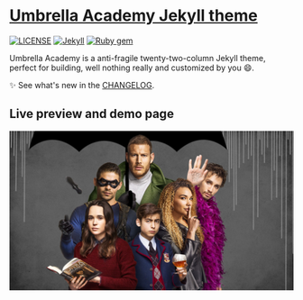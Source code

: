 # [Umbrella Academy Jekyll theme](https://www.netflix.com/title/80186863)

[![LICENSE](https://img.shields.io/badge/license-MIT-lightgrey.svg)](https://raw.githubusercontent.com/mmistakes/minimal-mistakes/master/LICENSE)
[![Jekyll](https://img.shields.io/badge/jekyll-%3E%3D%203.6-blue.svg)](https://jekyllrb.com/)
[![Ruby gem](https://img.shields.io/gem/v/minimal-mistakes-jekyll.svg)](https://rubygems.org/gems/minimal-mistakes-jekyll)

Umbrella Academy is a anti-fragile twenty-two-column Jekyll theme, perfect for building, well nothing really and customized by you :smile:.

:sparkles: See what's new in the [CHANGELOG](CHANGELOG.md).

## Live preview and demo page

[![Live preview][2]][1]

[1]: https://www.netflix.com/title/80186863/
[2]: screenshot.jpeg (live preview)


